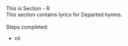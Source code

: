 This is Section - R<br>
This section contains lyrics for Departed hymns.<br><br>
Steps completed:<br>
- nil

